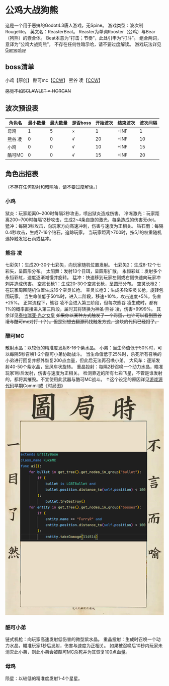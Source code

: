 # 公鸡大战狗熊

这是一个用于恶搞的Godot4.3唐人游戏，无Spine。
游戏类型：波次制Rougelite。
英文名：ReasterBeat。
Reaster为单词Rooster（公鸡）与Bear（狗熊）的嵌合体。
Beat本意为“打击；节奏”，此处引申为“打斗”。
组合两词，意译为“公鸡大战狗熊”。
不存在任何性暗示哈，请不要过度解读。
游戏玩法详见[Gameplay](./gameplay.md)

## boss清单

小鸡【原创】
酷可mc【[CCW](https://www.ccw.site/student/610b508176415b2f27e0f851)】
熊谷 凌【[CCW](https://www.ccw.site/student/672a23df6a88e30e6e0d4c9c)】

~~感觉不如SCLAWLET × HORGAN~~

## 波次预设表

| 角色名  | 最小数量 | 最大数量 | 是否boss | 开始波次 | 结束波次 | 波次间隔 |
|---------|----------|----------|----------|----------|----------|----------|
| 母鸡    | 1        | 5        | ×        | 1        | +INF     | 1        |
| 熊谷 凌 | 0        | 0        | √        | 20       | +INF     | 10       |
| 小鸡    | 0        | 0        | √        | 10       | +INF     | 15       |
| 酷可MC  | 0        | 0        | √        | 15       | +INF     | 20       |

## 角色出招表

（不存在任何影射和暗喻哈，请不要过度解读。）

### 小鸡

狱炎：玩家距离0~200时每隔2秒攻击，喷出狱炎造成伤害。
冷冻激光：玩家距离200~700时每隔12秒攻击，生成2~4条自旋的激光，每条造成的伤害无dot。
猛冲：每隔3秒攻击，向玩家方向高速冲刺，伤害与速度为正相关。
钻石雨：每隔0.4秒攻击，生成7-16个钻石，追踪玩家。
当玩家距离>700时，按5,1的权重随机选择触发钻石雨或猛冲。

### 熊谷 凌

七彩矢1：生成20-30个七彩矢，向玩家随机位置发射。
七彩矢2：生成8-12个七彩矢，呈圆形分布。
太阳舞：发射13个日珥，呈圆形扩散。
永恒彩虹：发射多个永恒彩虹，速度逐渐减慢并旋转。
猛冲：快速移到玩家左侧或右侧快速向玩家冲刺并造成伤害。
空灵长枪1：生成20-30个空灵长枪，呈圆形分布。
空灵长枪2：在玩家周围随机位置生成16个空灵长枪。
空灵长枪3：生成多轮空灵长枪，旋转包围玩家。
当生命值低于50%时，进入二阶段，移速+10%，攻击速度+5%，伤害+25%。
正常流程下，熊谷 凌不会进入第三阶段，但每次熊谷 凌生成时，都有1%的概率直接进入第三阶段，届时其将转换为神圣·熊谷 凌，伤害+9999%。
其余详见[泰拉瑞亚·光之女皇](https://terraria.wiki.gg/zh/wiki/%E5%85%89%E4%B9%8B%E5%A5%B3%E7%9A%87)
~~如果你以某种方式触发了一个彩蛋，也许可以看到熊谷 凌与酷可mc对打（？）。但是别想去翻源码找触发方式，这块的代码已经扣了。~~

### 酷可MC

散射水晶：以较低的精准度发射8-16个紫水晶。
小弟：当生命值低于50%时，可以每隔5秒召唤1-2个酷可小弟协助战斗。
当生命值低于25%时，杀死所有召唤的小弟进行回复并额外恢复200点血量，但此后无法再召唤小弟。
大风车：逐渐发射40-50个紫水晶，呈风车状旋转。
重晶投射：每隔2秒召唤一个动力水晶，瞄准玩家1秒后发射，伤害与速度为正相关。
检测靠近的所有七彩飞星，不管是谁发射的，都将其摧毁。不宜使用此武器与酷可MC战斗。
↑这个设定的原因详见[游戏源代码](https://github.com/Rundll86/ChickenVSBear)早期Commit或《时局图》
![时局图](./sjt.png)

### 酷可小弟

链式机枪：向玩家高速发射低伤害的微型紫水晶。
重晶投射：生成时召唤一个动力水晶，瞄准玩家1秒后发射，伤害与速度为正相关。
如果被召唤后10秒内玩家未消灭此小弟，则此小弟会被酷可MC杀死并为其恢复100点血量。

### 母鸡

陨星：以较低的精准度发射1-4个星星。
